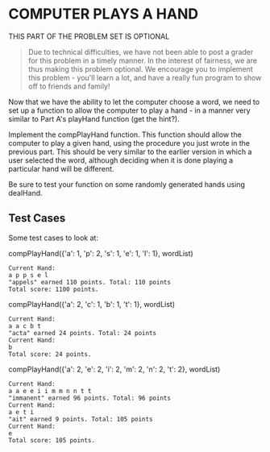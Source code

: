 COMPUTER PLAYS A HAND
=====================

THIS PART OF THE PROBLEM SET IS OPTIONAL

> Due to technical difficulties, we have not been able to post a grader
> for this problem in a timely manner. In the interest of fairness, we
> are thus making this problem optional. We encourage you to implement
> this problem - you'll learn a lot, and have a really fun program to
> show off to friends and family!

Now that we have the ability to let the computer choose a word, we need to set up a function to allow the computer to play a hand - in a manner very similar to Part A's playHand function (get the hint?).

Implement the compPlayHand function. This function should allow the computer to play a given hand, using the procedure you just wrote in the previous part. This should be very similar to the earlier version in which a user selected the word, although deciding when it is done playing a particular hand will be different.

Be sure to test your function on some randomly generated hands using dealHand.

Test Cases
----------

Some test cases to look at:

compPlayHand({'a': 1, 'p': 2, 's': 1, 'e': 1, 'l': 1}, wordList)

    Current Hand:
    a p p s e l
    "appels" earned 110 points. Total: 110 points
    Total score: 1100 points.

compPlayHand({'a': 2, 'c': 1, 'b': 1, 't': 1}, wordList)

    Current Hand:
    a a c b t
    "acta" earned 24 points. Total: 24 points
    Current Hand:
    b
    Total score: 24 points.

compPlayHand({'a': 2, 'e': 2, 'i': 2, 'm': 2, 'n': 2, 't': 2}, wordList)

    Current Hand:
    a a e e i i m m n n t t
    "immanent" earned 96 points. Total: 96 points
    Current Hand:
    a e t i
    "ait" earned 9 points. Total: 105 points
    Current Hand:
    e
    Total score: 105 points.
